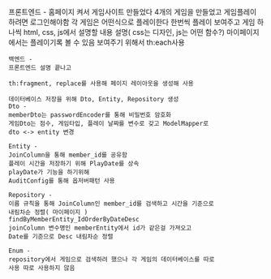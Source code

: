 프론트엔드 - 
	홈페이지 켜서 게임사이트 만들었다 
	4개의 게임을 만들었고 게임플레이 하려면 로그인해야함
	각 게임은 어떤식으로 플레이한다 한번씩 플레이 보여주고
	게임 하나씩 html, css, js에서 설명할 내용 설명( css는 디자인, js는 어떤 함수?)
	마이페이지에서는 플레이기록 볼 수 있음
	보여주기 위해서 th:each사용

	백엔드 - 
	프론트엔드 설명 끝나고

	th:fragment, replace를 사용해 페이지 레이아웃을 생성해 사용
	
	데이터베이스 저장을 위해 Dto, Entity, Repository 생성
	Dto - 
	memberDto는 passwordEncoder를 통해 비밀번호 암호화
	게임Dto는 점수, 게임타입, 플레이 날짜를 변수로 갖고 ModelMapper로
	dto <-> entity 변경

	Entity - 
	JoinColumn을 통해 member_id를 공유함
	플레이 시간을 저장하기 위해 PlayDate를 상속
	playDate가 기능을 하기위해
	AuditConfig를 통해 옵저버패턴 사용 

	Repository - 
	이름 규칙을 통해 JoinColumn인 member_id를 검색하고 시간을 기준으로 
	내림차순 정렬( 마이페이지 )
	findByMemberEntity_IdOrderByDateDesc
	joinColumn 변수명인 memberEntity에서 id가 같은걸 가져오고
	Date를 기준으로 Desc 내림차순 정렬
	
	Enum -
	repository에서 게임으로 검색하려 했으나 각 게임의 데이터베이스를 따로 
	사용 따로 사용하지 않음
